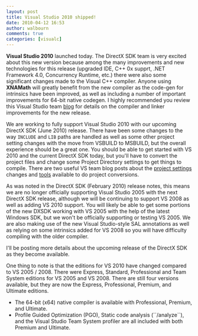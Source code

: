 ```yaml
---
layout: post
title: Visual Studio 2010 shipped!
date: 2010-04-12 16:53
author: walbourn
comments: true
categories: [visualc]
---
```

**Visual Studio 2010** launched today. The DirectX SDK team is very excited about this new version because among the many improvements and new technologies for this release (upgraded IDE, C++ 0x supprt, .NET Framework 4.0, Concurrency Runtime, etc.) there were also some significant changes made to the Visual C++ compiler. Anyone using <strong>XNAMath</strong> will greatly benefit from the new compiler as the code-gen for intrinsics have been improved, as well as including a number of important improvements for 64-bit native codegen. I highly recommended you review this Visual Studio team <a href="https://devblogs.microsoft.com/cppblog/visual-c-code-generation-in-visual-studio-2010/">blog</a> for details on the compiler and linker improvements for the new release.
<!--more-->

We are working to fully support Visual Studio 2010 with our upcoming DirectX SDK (June 2010) release. There have been some changes to the way ``INCLUDE`` and ``LIB`` paths are handled as well as some other project setting changes with the move from VSBUILD to MSBUILD, but the overall experience should be a great one. You should be able to get started with VS 2010 and the current DirectX SDK today, but you'll have to convert the project files and change some Project Directory settings to get things to compile. There are two useful VS team blog posts about the <a href="https://devblogs.microsoft.com/cppblog/project-settings-changes-with-vs2010/">project settings</a> changes and <a href="https://devblogs.microsoft.com/cppblog/to-the-command-line-enthusiasts-some-quick-know-hows-for-upgrading-to-vs-2010/">tools</a> available to do project conversions.

As was noted in the DirectX SDK (February 2010) release notes, this means we are no longer officially supporting Visual Studio 2005 with the next DirectX SDK release, although we will be continuing to support VS 2008 as well as adding VS 2010 support. You will likely be able to get some portions of the new DXSDK working with VS 2005 with the help of the latest Windows SDK, but we won't be officially supporting or testing VS 2005. We are also making use of the new Visual Studio-style SAL annotations as well as relying on some intrinsics added for VS 2008 so you will have difficulty compiling with the older compiler.

I'll be posting more details about the upcoming release of the DirectX SDK as they become available.

One thing to note is that the editions for VS 2010 have changed compared to VS 2005 / 2008. There were Express, Standard, Professional and Team System editions for VS 2005 and VS 2008. There are still four versions available, but they are now the Express, Professional, Premium, and Ultimate editions.

<ul>
<li>The 64-bit (x64) native compiler is available with Professional, Premium, and Ultimate.</li>
<li>Profile Guided Optimization (PGO), Static code analysis (``/analyze``), and the Visual Studio Team System profiler are all included with both Premium and Ultimate.</li>
</ul>
